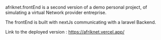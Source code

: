 afriknet.frontEnd is a second version of a demo personal project, of simulating a virtual Network provider entreprise.

The frontEnd is built with nextJs communicating with a laravel Backend.

Link to the deployed version : https://afriknet.vercel.app/
